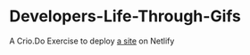 # Developers-Life-Through-Gifs
A Crio.Do Exercise to deploy [a site](https://dionnenoellabarretto.github.io/Developers-Life-Through-Gifs/) on Netlify
